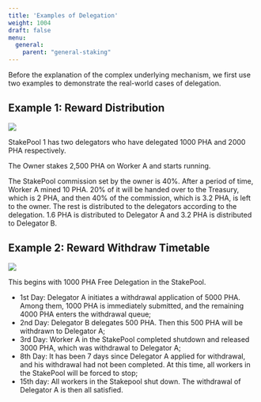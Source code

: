 ```yaml
---
title: 'Examples of Delegation'
weight: 1004
draft: false
menu:
  general:
    parent: "general-staking"
---
```


Before the explanation of the complex underlying mechanism, we first use two examples to demonstrate the real-world cases of delegation.

## Example 1: Reward Distribution

![](/images/general/reward-distribution.png)

StakePool 1 has two delegators who have delegated 1000 PHA and 2000 PHA respectively.

The Owner stakes 2,500 PHA on Worker A and starts running.

The StakePool commission set by the owner is 40%. After a period of time, Worker A mined 10 PHA. 20% of it will be handed over to the Treasury, which is 2 PHA, and then 40% of the commission, which is 3.2 PHA, is left to the owner. The rest is distributed to the delegators according to the delegation. 1.6 PHA is distributed to Delegator A and 3.2 PHA is distributed to Delegator B.

## Example 2: Reward Withdraw Timetable

![](/images/general/reward-withdraw.png)

This begins with 1000 PHA Free Delegation in the StakePool.

- 1st Day: Delegator A initiates a withdrawal application of 5000 PHA. Among them, 1000 PHA is immediately submitted, and the remaining 4000 PHA enters the withdrawal queue;
- 2nd Day: Delegator B delegates 500 PHA. Then this 500 PHA will be withdrawn to Delegator A;
- 3rd Day: Worker A in the StakePool completed shutdown and released 3000 PHA, which was withdrawal to Delegator A;
- 8th Day: It has been 7 days since Delegator A applied for withdrawal, and his withdrawal had not been completed. At this time, all workers in the StakePool will be forced to stop;
- 15th day: All workers in the Stakepool shut down. The withdrawal of Delegator A is then all satisfied.
